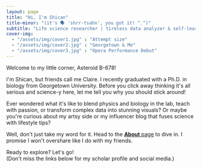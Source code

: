 ```yaml
---
layout: page
title: "Hi, I'm Shican"
title-minor: "(it's 🗣️ 'shrr-tsahn', you got it! ^.^)"
subtitle: "Life science researcher | tireless data analyzer & self-learner | excellent lecturer | open to hire"
cover-img: 
  - "/assets/img/cover1.jpg" : "Attempt size"
  - "/assets/img/cover2.jpg" : "Georgetown & Me"
  - "/assets/img/cover3.jpg" : "Opera Performance Debut"
---
```

Welcome to my little corner, Asteroid B-678!

I'm Shican, but friends call me Claire. I recently graduated with a Ph.D. in biology from Georgetown University. Before you click away thinking it's all serious and science-y here, let me tell you why you should stick around!

Ever wondered what it's like to blend physics and biology in the lab, teach with passion, or transform complex data into stunning visuals? Or maybe you're curious about my artsy side or my influencer blog that fuses science with lifestyle tips?

Well, don't just take my word for it. Head to the [**About** page](about) to dive in. I promise I won't overshare like I do with my friends.

Ready to explore? Let's go!   
(Don't miss the links below for my scholar profile and social media.)
